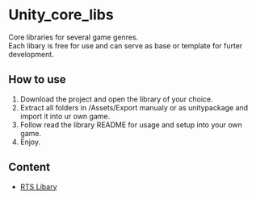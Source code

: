 # Unity_core_libs
Core libraries for several game genres.<br/>Each libary is free for use and can serve as base or template for furter development.
## How to use
1. Download the project and open the library of your choice.
2. Extract all folders in /Assets/Export manualy or as unitypackage and import it into ur own game.
3. Follow read the library README for usage and setup into your own game.
4. Enjoy.
## Content 
- [RTS Libary](RTS%20Libary)
